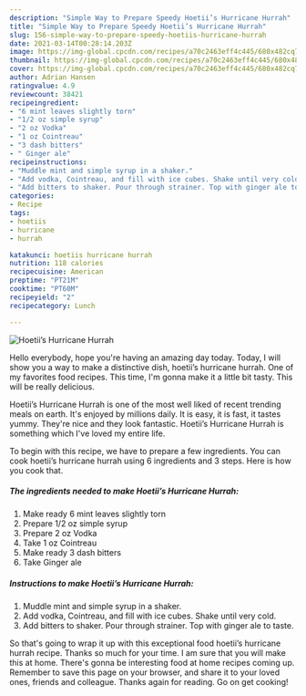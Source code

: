 ```yaml
---
description: "Simple Way to Prepare Speedy Hoetii’s Hurricane Hurrah"
title: "Simple Way to Prepare Speedy Hoetii’s Hurricane Hurrah"
slug: 156-simple-way-to-prepare-speedy-hoetiis-hurricane-hurrah
date: 2021-03-14T00:28:14.203Z
image: https://img-global.cpcdn.com/recipes/a70c2463eff4c445/680x482cq70/hoetiis-hurricane-hurrah-recipe-main-photo.jpg
thumbnail: https://img-global.cpcdn.com/recipes/a70c2463eff4c445/680x482cq70/hoetiis-hurricane-hurrah-recipe-main-photo.jpg
cover: https://img-global.cpcdn.com/recipes/a70c2463eff4c445/680x482cq70/hoetiis-hurricane-hurrah-recipe-main-photo.jpg
author: Adrian Hansen
ratingvalue: 4.9
reviewcount: 38421
recipeingredient:
- "6 mint leaves slightly torn"
- "1/2 oz simple syrup"
- "2 oz Vodka"
- "1 oz Cointreau"
- "3 dash bitters"
- " Ginger ale"
recipeinstructions:
- "Muddle mint and simple syrup in a shaker."
- "Add vodka, Cointreau, and fill with ice cubes. Shake until very cold."
- "Add bitters to shaker. Pour through strainer. Top with ginger ale to taste."
categories:
- Recipe
tags:
- hoetiis
- hurricane
- hurrah

katakunci: hoetiis hurricane hurrah 
nutrition: 118 calories
recipecuisine: American
preptime: "PT21M"
cooktime: "PT60M"
recipeyield: "2"
recipecategory: Lunch

---
```



![Hoetii’s Hurricane Hurrah](https://img-global.cpcdn.com/recipes/a70c2463eff4c445/680x482cq70/hoetiis-hurricane-hurrah-recipe-main-photo.jpg)

Hello everybody, hope you're having an amazing day today. Today, I will show you a way to make a distinctive dish, hoetii’s hurricane hurrah. One of my favorites food recipes. This time, I'm gonna make it a little bit tasty. This will be really delicious.



Hoetii’s Hurricane Hurrah is one of the most well liked of recent trending meals on earth. It's enjoyed by millions daily. It is easy, it is fast, it tastes yummy. They're nice and they look fantastic. Hoetii’s Hurricane Hurrah is something which I've loved my entire life.


To begin with this recipe, we have to prepare a few ingredients. You can cook hoetii’s hurricane hurrah using 6 ingredients and 3 steps. Here is how you cook that.

<!--inarticleads1-->

##### The ingredients needed to make Hoetii’s Hurricane Hurrah:

1. Make ready 6 mint leaves slightly torn
1. Prepare 1/2 oz simple syrup
1. Prepare 2 oz Vodka
1. Take 1 oz Cointreau
1. Make ready 3 dash bitters
1. Take  Ginger ale




<!--inarticleads2-->

##### Instructions to make Hoetii’s Hurricane Hurrah:

1. Muddle mint and simple syrup in a shaker.
1. Add vodka, Cointreau, and fill with ice cubes. Shake until very cold.
1. Add bitters to shaker. Pour through strainer. Top with ginger ale to taste.




So that's going to wrap it up with this exceptional food hoetii’s hurricane hurrah recipe. Thanks so much for your time. I am sure that you will make this at home. There's gonna be interesting food at home recipes coming up. Remember to save this page on your browser, and share it to your loved ones, friends and colleague. Thanks again for reading. Go on get cooking!
